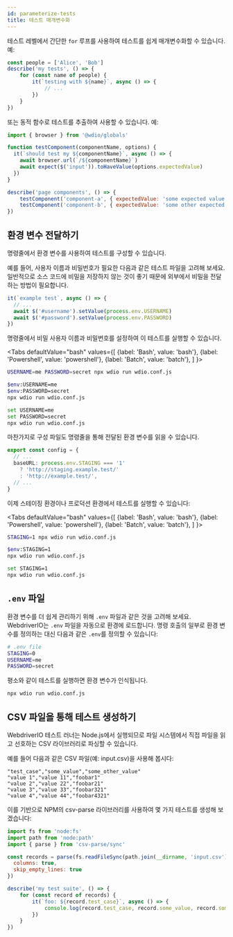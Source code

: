 ```yaml
---
id: parameterize-tests
title: 테스트 매개변수화
---
```


테스트 레벨에서 간단한 `for` 루프를 사용하여 테스트를 쉽게 매개변수화할 수 있습니다. 예:

```ts title=example.spec.js
const people = ['Alice', 'Bob']
describe('my tests', () => {
    for (const name of people) {
        it(`testing with ${name}`, async () => {
            // ...
        })
    }
})
```

또는 동적 함수로 테스트를 추출하여 사용할 수 있습니다. 예:

```js title=dynamic.spec.js
import { browser } from '@wdio/globals'

function testComponent(componentName, options) {
  it(`should test my ${componentName}`, async () => {
    await browser.url(`/${componentName}`)
    await expect($('input')).toHaveValue(options.expectedValue)
  })
}

describe('page components', () => {
    testComponent('component-a', { expectedValue: 'some expected value' })
    testComponent('component-b', { expectedValue: 'some other expected value' })
})
```

## 환경 변수 전달하기

명령줄에서 환경 변수를 사용하여 테스트를 구성할 수 있습니다.

예를 들어, 사용자 이름과 비밀번호가 필요한 다음과 같은 테스트 파일을 고려해 보세요. 일반적으로 소스 코드에 비밀을 저장하지 않는 것이 좋기 때문에 외부에서 비밀을 전달하는 방법이 필요합니다.

```ts title=example.spec.ts
it(`example test`, async () => {
  // ...
  await $('#username').setValue(process.env.USERNAME)
  await $('#password').setValue(process.env.PASSWORD)
})
```

명령줄에서 비밀 사용자 이름과 비밀번호를 설정하여 이 테스트를 실행할 수 있습니다.

<Tabs
  defaultValue="bash"
  values={[
    {label: 'Bash', value: 'bash'},
    {label: 'Powershell', value: 'powershell'},
    {label: 'Batch', value: 'batch'},
  ]
}>
<TabItem value="bash">

```sh
USERNAME=me PASSWORD=secret npx wdio run wdio.conf.js
```

</TabItem>
<TabItem value="powershell">

```sh
$env:USERNAME=me
$env:PASSWORD=secret
npx wdio run wdio.conf.js
```

</TabItem>
<TabItem value="batch">

```sh
set USERNAME=me
set PASSWORD=secret
npx wdio run wdio.conf.js
```

</TabItem>
</Tabs>

마찬가지로 구성 파일도 명령줄을 통해 전달된 환경 변수를 읽을 수 있습니다.

```ts title=wdio.config.js
export const config = {
  // ...
  baseURL: process.env.STAGING === '1'
    ? 'http://staging.example.test/'
    : 'http://example.test/',
  // ...
}
```

이제 스테이징 환경이나 프로덕션 환경에서 테스트를 실행할 수 있습니다:

<Tabs
  defaultValue="bash"
  values={[
    {label: 'Bash', value: 'bash'},
    {label: 'Powershell', value: 'powershell'},
    {label: 'Batch', value: 'batch'},
  ]
}>
<TabItem value="bash">

```sh
STAGING=1 npx wdio run wdio.conf.js
```

</TabItem>
<TabItem value="powershell">

```sh
$env:STAGING=1
npx wdio run wdio.conf.js
```

</TabItem>
<TabItem value="batch">

```sh
set STAGING=1
npx wdio run wdio.conf.js
```

</TabItem>
</Tabs>

## `.env` 파일

환경 변수를 더 쉽게 관리하기 위해 `.env` 파일과 같은 것을 고려해 보세요. WebdriverIO는 `.env` 파일을 자동으로 환경에 로드합니다. 명령 호출의 일부로 환경 변수를 정의하는 대신 다음과 같은 `.env`를 정의할 수 있습니다:

```bash title=".env"
# .env file
STAGING=0
USERNAME=me
PASSWORD=secret
```

평소와 같이 테스트를 실행하면 환경 변수가 인식됩니다.

```sh
npx wdio run wdio.conf.js
```

## CSV 파일을 통해 테스트 생성하기

WebdriverIO 테스트 러너는 Node.js에서 실행되므로 파일 시스템에서 직접 파일을 읽고 선호하는 CSV 라이브러리로 파싱할 수 있습니다.

예를 들어 다음과 같은 CSV 파일(예: input.csv)을 사용해 봅시다:

```csv
"test_case","some_value","some_other_value"
"value 1","value 11","foobar1"
"value 2","value 22","foobar21"
"value 3","value 33","foobar321"
"value 4","value 44","foobar4321"
```

이를 기반으로 NPM의 csv-parse 라이브러리를 사용하여 몇 가지 테스트를 생성해 보겠습니다:

```js title=test.spec.ts
import fs from 'node:fs'
import path from 'node:path'
import { parse } from 'csv-parse/sync'

const records = parse(fs.readFileSync(path.join(__dirname, 'input.csv')), {
  columns: true,
  skip_empty_lines: true
})

describe('my test suite', () => {
    for (const record of records) {
        it(`foo: ${record.test_case}`, async () => {
            console.log(record.test_case, record.some_value, record.some_other_value)
        })
    }
})
```